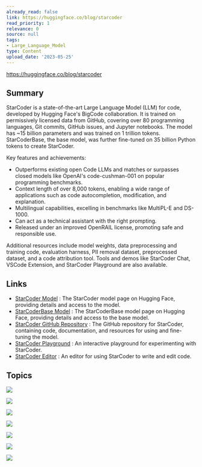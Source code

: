 ```yaml
---
already_read: false
link: https://huggingface.co/blog/starcoder
read_priority: 1
relevance: 0
source: null
tags:
- Large_Language_Model
type: Content
upload_date: '2023-05-25'
---
```


https://huggingface.co/blog/starcoder
## Summary

StarCoder is a state-of-the-art Large Language Model (LLM) for code, developed by Hugging Face's BigCode collaboration. It is trained on permissively licensed data from GitHub, covering over 80 programming languages, Git commits, GitHub issues, and Jupyter notebooks. The model has ~15 billion parameters and was trained on 1 trillion tokens. StarCoderBase, the base model, was further fine-tuned on 35 billion Python tokens to create StarCoder.

Key features and achievements:
- Outperforms existing open Code LLMs and matches or surpasses closed models like OpenAI's code-cushman-001 on popular programming benchmarks.
- Context length of over 8,000 tokens, enabling a wide range of applications such as code autocompletion, modification, and explanation.
- Multilingual capabilities, excelling in benchmarks like MultiPL-E and DS-1000.
- Can act as a technical assistant with the right prompting.
- Released under an improved OpenRAIL license, promoting safe and responsible use.

Additional resources include model weights, data preprocessing and training code, evaluation harness, PII removal dataset, preprocessed dataset, and a code attribution tool. Tools and demos like StarCoder Chat, VSCode Extension, and StarCoder Playground are also available.
## Links

- [StarCoder Model](https://huggingface.co/bigcode/starcoder) : The StarCoder model page on Hugging Face, providing details and access to the model.
- [StarCoderBase Model](https://huggingface.co/bigcode/starcoderbase) : The StarCoderBase model page on Hugging Face, providing details and access to the base model.
- [StarCoder GitHub Repository](https://github.com/bigcode-project/starcoder/tree/main) : The GitHub repository for StarCoder, containing code, documentation, and resources for using and fine-tuning the model.
- [StarCoder Playground](https://huggingface.co/spaces/bigcode/bigcode-playground) : An interactive playground for experimenting with StarCoder.
- [StarCoder Editor](https://huggingface.co/spaces/bigcode/bigcode-editor) : An editor for using StarCoder to write and edit code.

## Topics

![](topics/Model/StarCoder)

![](topics/Model/StarCoderBase)

![](topics/Concept/Tech%20Assistant)

![](topics/Dataset/The%20Stack%201%202)

![](topics/Concept/Personal%20Identifiable%20Information%20PII%20Redaction)

![](topics/Concept/Code%20Attribution)

![](topics/Concept/OpenRAIL%20License)